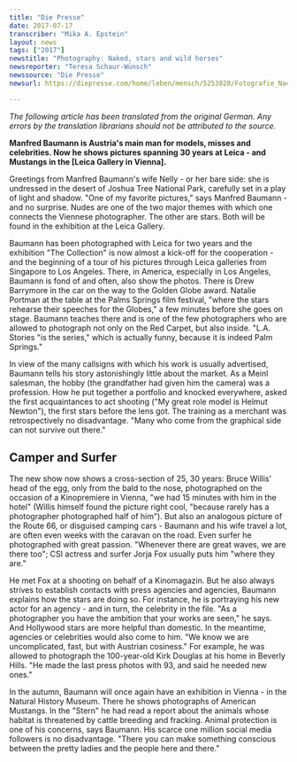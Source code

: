 ```yaml
---
title: "Die Presse"
date: 2017-07-17
transcriber: "Mika A. Epstein"
layout: news
tags: ["2017"]
newstitle: "Photography: Naked, stars and wild horses"
newsreporter: "Teresa Schaur-Wünsch"
newssource: "Die Presse"
newsurl: https://diepresse.com/home/leben/mensch/5253828/Fotografie_Nackte-Stars-und-wilde-Pferde

---
```


_The following article has been translated from the original German. Any errors by the translation librarians should not be attributed to the source._

**Manfred Baumann is Austria's main man for models, misses and celebrities. Now he shows pictures spanning 30 years at Leica - and Mustangs in the [Leica Gallery in Vienna].**

Greetings from Manfred Baumann's wife Nelly - or her bare side: she is undressed in the desert of Joshua Tree National Park, carefully set in a play of light and shadow. "One of my favorite pictures," says Manfred Baumann - and no surprise. Nudes are one of the two major themes with which one connects the Viennese photographer. The other are stars. Both will be found in the exhibition at the Leica Gallery.

Baumann has been photographed with Leica for two years and the exhibition "The Collection" is now almost a kick-off for the cooperation - and the beginning of a tour of his pictures through Leica galleries from Singapore to Los Angeles. There, in America, especially in Los Angeles, Baumann is fond of and often, also show the photos. There is Drew Barrymore in the car on the way to the Golden Globe award. Natalie Portman at the table at the Palms Springs film festival, "where the stars rehearse their speeches for the Globes," a few minutes before she goes on stage. Baumann teaches there and is one of the few photographers who are allowed to photograph not only on the Red Carpet, but also inside. "L.A. Stories "is the series," which is actually funny, because it is indeed Palm Springs."

In view of the many callsigns with which his work is usually advertised, Baumann tells his story astonishingly little about the market. As a Meinl salesman, the hobby (the grandfather had given him the camera) was a profession. How he put together a portfolio and knocked everywhere, asked the first acquaintances to act shooting ("My great role model is Helmut Newton"), the first stars before the lens got. The training as a merchant was retrospectively no disadvantage. "Many who come from the graphical side can not survive out there."

## Camper and Surfer

The new show now shows a cross-section of 25, 30 years: Bruce Willis' head of the egg, only from the bald to the nose, photographed on the occasion of a Kinopremiere in Vienna, "we had 15 minutes with him in the hotel" (Willis himself found the picture right cool, "because rarely has a photographer photographed half of him"). But also an analogous picture of the Route 66, or disguised camping cars - Baumann and his wife travel a lot, are often even weeks with the caravan on the road. Even surfer he photographed with great passion. "Whenever there are great waves, we are there too"; CSI actress and surfer Jorja Fox usually puts him "where they are."

He met Fox at a shooting on behalf of a Kinomagazin. But he also always strives to establish contacts with press agencies and agencies, Baumann explains how the stars are doing so. For instance, he is portraying his new actor for an agency - and in turn, the celebrity in the file. "As a photographer you have the ambition that your works are seen," he says. And Hollywood stars are more helpful than domestic. In the meantime, agencies or celebrities would also come to him. "We know we are uncomplicated, fast, but with Austrian cosiness." For example, he was allowed to photograph the 100-year-old Kirk Douglas at his home in Beverly Hills. "He made the last press photos with 93, and said he needed new ones."

In the autumn, Baumann will once again have an exhibition in Vienna - in the Natural History Museum. There he shows photographs of American Mustangs. In the "Stern" he had read a report about the animals whose habitat is threatened by cattle breeding and fracking. Animal protection is one of his concerns, says Baumann. His scarce one million social media followers is no disadvantage. "There you can make something conscious between the pretty ladies and the people here and there."
